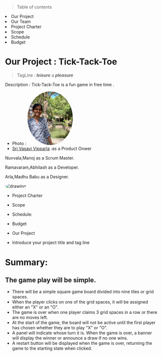 > Table of contents

<li>Our Project</li>
<li>Our Team</li>
<li>Project Charter</li>
<li>Scope</li>
<li>Schedule</li>
<li>Budget</li>

# Our Project : Tick-Tack-Toe

> TagLine : ***leisure*** a ***pleasure***

Description : Tick-Tack-Toe is a fun game in free time .

* Photo : <img src="pictures/pic.jpeg" alt="drawing" width="150" style="border-radius:50%" />
* [Sri Vasavi Vipparla](https://github.com/Srivasavi-vipparla)  :as a Product Onwer

<p>Nuvvala,Manoj as a Scrum Master.</p>
<p>Ramavaram,Abhilash as a Developer.</p>
<p>Arla,Madhu Babu as a Designer.</p>
<img src="pictures/profile.jpeg" alt="drawing" width="150" style="border-radius:50%" />

- Project Charter
- Scope
- Schedule:

- Budget
- Our Project
- Introduce your project title and tag line

# Summary:

## The game play will be simple.

* There will be a simple square game board divided into nine tiles or grid spaces.
* When the player clicks on one of the grid spaces, it will be assigned either an "X" or an "O".
* The game is over when one player claims 3 grid spaces in a row or there are no moves left.
* At the start of the game, the board will not be active until the first player has chosen whether they are to play "X" or "O".
* A panel will indicate whose turn it is. When the game is over, a banner will display the winner or announce a draw if no one wins.
* A restart button will be displayed when the game is over, returning the game to the starting state when clicked.
